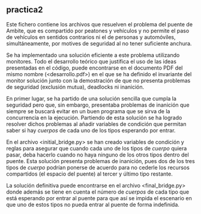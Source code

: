 ## practica2

Este fichero contiene los archivos que resuelven el problema del puente de Ambite, que es compartido por peatones y vehículos y no permite el paso de vehículos en sentidos contrarios ni el de personas y automóviles, simultáneamente, por motives de seguridad al no tener suficiente anchura. 

Se ha implementado una solución eficiente a este problema utilizando monitores. 
Todo el desarrollo teórico que justifica el uso de las ideas presentadas en el código, puede encontrarse en el documento PDF del mismo nombre (<desarrollo.pdf>) en el que se ha definido el invariante del monitor solución junto con la demostración de que no presenta problemas de seguridad (exclusión mutua), deadlocks ni inanición.

En primer lugar, se ha partido de una solución sencilla que cumpla la seguridad pero que, sin embargo, presentaba problemas de inanición que siempre se buscará evitar en un buen programa que se sirva de la concurrencia en la ejecución. Partiendo de esta solución se ha logrado resolver dichos problemas al añadir variables de condición que permitan saber si hay *cuerpos* de cada uno de los tipos esperando por entrar.

En el archivo <initial_bridge.py> se han creado variables de condición y reglas para asegurar que cuando cada uno de los tipos de *cuerpo* quiera pasar, deba hacerlo cuando no haya ninguno de los otros tipos dentro del puente. Esta solución presenta problemas de inanición, pues dos de los tres tipos de *cuerpo* podrían ponerse de acuerdo para no cederle los recursos compartidos (el espacio del puente) al tercer y último tipo restante.

La solución definitiva puede encontrarse en el archivo <final_bridge.py> donde además se tiene en cuenta el número de *cuerpos* de cada tipo que está esperando por entrar al puente para que así se impida el escenario en que uno de estos tipos no pueda entrar al puente de forma indefinida.
